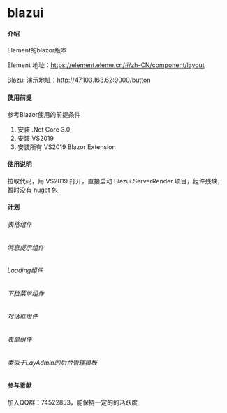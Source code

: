 # blazui

#### 介绍
Element的blazor版本

Element 地址：https://element.eleme.cn/#/zh-CN/component/layout

Blazui 演示地址：http://47.103.163.62:9000/button

#### 使用前提
参考Blazor使用的前提条件

1. 安装 .Net Core 3.0
2. 安装 VS2019
3. 安装所有 VS2019 Blazor Extension

#### 使用说明

拉取代码，用 VS2019 打开，直接启动 Blazui.ServerRender 项目，组件残缺，暂时没有 nuget 包

#### 计划

###### 表格组件
###### 消息提示组件
###### Loading组件
###### 下拉菜单组件
###### 对话框组件
###### 表单组件
###### 类似于LayAdmin的后台管理模板

#### 参与贡献

加入QQ群：74522853，能保持一定的的活跃度